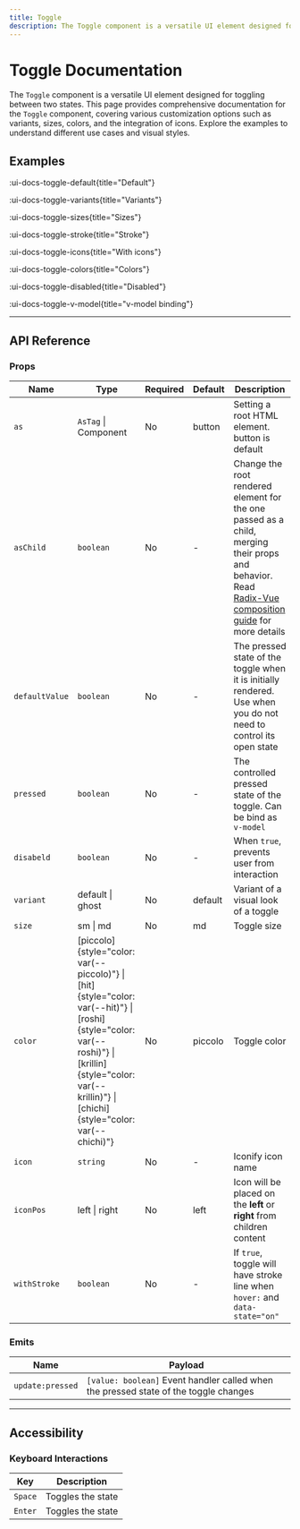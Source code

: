 ```yaml
---
title: Toggle
description: The Toggle component is a versatile UI element designed for toggling between two states. This guide covers various customization options, including variants, sizes, colors, and the integration of icons. Learn about the API reference to seamlessly incorporate the Toggle component into your web application.
---
```


# Toggle Documentation

The `Toggle` component is a versatile UI element designed for toggling between two states. This page provides comprehensive documentation for the `Toggle` component, covering various customization options such as variants, sizes, colors, and the integration of icons. Explore the examples to understand different use cases and visual styles.

## Examples

:ui-docs-toggle-default{title="Default"}

:ui-docs-toggle-variants{title="Variants"}

:ui-docs-toggle-sizes{title="Sizes"}

:ui-docs-toggle-stroke{title="Stroke"}

:ui-docs-toggle-icons{title="With icons"}

:ui-docs-toggle-colors{title="Colors"}

:ui-docs-toggle-disabled{title="Disabled"}

:ui-docs-toggle-v-model{title="v-model binding"}

___

## API Reference

### Props

| Name | Type | Required | Default | Description |
|------|------|----------|---------|-------------|
| `as ` | `AsTag` \| Component | No | button | Setting a root HTML element. button is default |
| `asChild` | `boolean` | No | - | Change the root rendered element for the one passed as a child, merging their props and behavior. Read [Radix-Vue composition guide](https://www.radix-vue.com/guides/composition) for more details |
| `defaultValue ` | `boolean` | No | - | The pressed state of the toggle when it is initially rendered. Use when you do not need to control its open state |
| `pressed ` | `boolean` | No | - | The controlled pressed state of the toggle. Can be bind as `v-model` |
| `disabeld ` | `boolean` | No | - | When `true`, prevents user from interaction |
| `variant ` | default \| ghost | No | default | Variant of a visual look of a toggle |
| `size ` | sm \| md | No | md | Toggle size |
| `color ` | [piccolo]{style="color: var(--piccolo)"} \| [hit]{style="color: var(--hit)"} \| [roshi]{style="color: var(--roshi)"} \| [krillin]{style="color: var(--krillin)"} \| [chichi]{style="color: var(--chichi)"} | No | piccolo | Toggle color |
| `icon ` | `string` | No | - | Iconify icon name |
| `iconPos ` | left \| right | No | left | Icon will be placed on the **left** or **right** from children content |
| `withStroke ` | `boolean` | No | - | If `true`, toggle will have stroke line when `hover:` and `data-state="on"` |

### Emits

| Name | Payload |
|------|---------|
| `update:pressed` | `[value: boolean]` Event handler called when the pressed state of the toggle changes |

___

## Accessibility

### Keyboard Interactions

| Key | Description |
|-----|-------------|
| `Space` | Toggles the state |
| `Enter` | Toggles the state |
